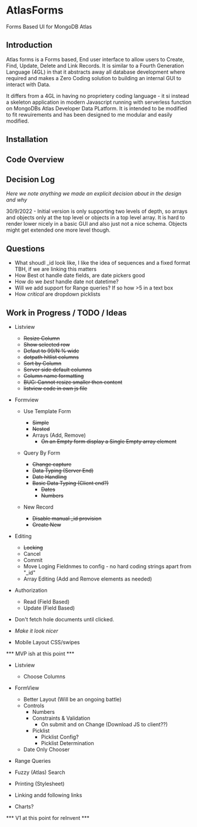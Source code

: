 # AtlasForms
Forms Based UI for MongoDB Atlas

## Introduction

Atlas forms is a Forms based, End user interface to allow users to Create, Find, Update, Delete and Link Records. It is similar to a Fourth Generation Language (4GL) in that it abstracts away all
database development where required and makes a Zero Coding solution to building an internal GUI
to interact with Data.

It differs from a 4GL in having no proprietery coding language - it si instead a skeleton application in modern Javascript running with serverless function on MongoDBs Atlas Developer Data PLatform. It is intended to be modified to fit rewuirements and has been designed to me modular and easily modified.

## Installation


## Code Overview

## Decision Log

_Here we note anything we made an explicit decision about in the design and why_

30/9/2022 - Initial version is only supporting two levels of depth, so arrays and objects only at the top level or objects in a top level array. It is hard to render lower nicely in a basic GUI and also just not a nice schema. Objects might get extended one more level though.

## Questions
  - What shoudl _id look like, I like the idea of sequences and a fixed format TBH, if we are linking this matters
  - How Best ot handle date fields, are date pickers good
  - How do we *best* handle date not datetime?
  - Will we add support for Range queries? If so how >5 in a text box
  - How *critical* are dropdown picklists
   
## Work in Progress / TODO / Ideas

- Listview
  - ~~Resize Column~~
  - ~~Show selected row~~
  - ~~Defaut to 99/N % wide~~
  - ~~dotpath hitlist columns~~
  - ~~Sort by Column~~
  - ~~Server side default columns~~
  - ~~Column name formatting~~
  - ~~BUG: Cannot resize smaller then content~~
  - ~~listview code in own js file~~
  
- Formview
  - Use Template Form
    - ~~Simple~~
    - ~~Nested~~
    - Arrays (Add, Remove)
      - ~~On an Empty form display a Single Empty array element~~
      
  - Query By Form
    - ~~Change capture~~
    - ~~Data Typing (Server End)~~
    - ~~Date Handling~~  
    - ~~Basic Data Typing (Client end?)~~
      - ~~Dates~~
      - ~~Numbers~~

  - New Record
    - ~~Disable manual _id provision~~
    - ~~Create New~~


- Editing
  - ~~Locking~~
  - Cancel
  - Commit
  - Move Loging Fieldnmes to config - no hard coding strings apart from "_id"
  - Array Editing (Add and Remove elements as needed)


- Authorization
  - Read (Field Based)
  - Update (Field Based)

- Don't fetch hole documents until clicked.
- *Make it look nicer*
- Mobile Layout CSS/swipes


*** MVP  ish at this point ***

- Listview
  - Choose Columns

- FormView
    - Better Layout (Will be an ongoing battle)
    - Controls
      - Numbers
      - Constraints & Validation 
        - On submit and on Change (Download JS to client??)
      - Picklist
          - Picklist Config?
          - Picklist Determination
    - Date Only Chooser

- Range Queries
- Fuzzy (Atlas) Search
- Printing (Stylesheet)
- Linking andd following links
- Charts?

*** V1 at this point for reInvent ***